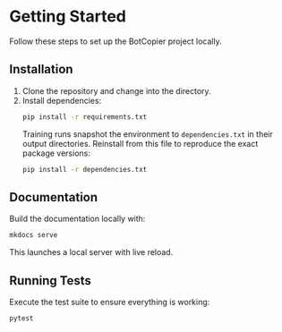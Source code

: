 # Getting Started

Follow these steps to set up the BotCopier project locally.

## Installation
1. Clone the repository and change into the directory.
2. Install dependencies:
   ```bash
   pip install -r requirements.txt
   ```
   Training runs snapshot the environment to `dependencies.txt` in their output
   directories. Reinstall from this file to reproduce the exact package
   versions:
   ```bash
   pip install -r dependencies.txt
   ```

## Documentation
Build the documentation locally with:
```bash
mkdocs serve
```
This launches a local server with live reload.

## Running Tests
Execute the test suite to ensure everything is working:
```bash
pytest
```
